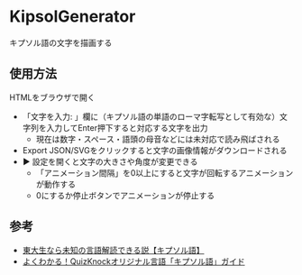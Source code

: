 # KipsolGenerator

キプソル語の文字を描画する

## 使用方法

HTMLをブラウザで開く

+ 「文字を入力: 」欄に（キプソル語の単語のローマ字転写として有効な）文字列を入力してEnter押下すると対応する文字を出力
  + 現在は数字・スペース・語頭の母音などには未対応で読み飛ばされる
+ Export JSON/SVGをクリックすると文字の画像情報がダウンロードされる
+ ▶ 設定を開くと文字の大きさや角度が変更できる
  + 「アニメーション間隔」を0以上にすると文字が回転するアニメーションが動作する
  + 0にするか停止ボタンでアニメーションが停止する

## 参考

+ [東大生なら未知の言語解読できる説【キプソル語】](https://www.youtube.com/watch?v=r4AKMeUhRf4)
+ [よくわかる！QuizKnockオリジナル言語「キプソル語」ガイド](https://web.quizknock.com/kipsil_lisok)
